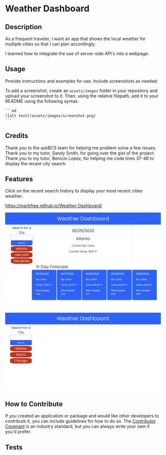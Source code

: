 # Weather Dashboard

## Description

As a frequent traveler, I want an app that shows the local weather for multiple cities so that I can plan accordingly.

I learned how to integrate the use of server-side API's into a webpage.

## Usage

Provide instructions and examples for use. Include screenshots as needed.

To add a screenshot, create an `assets/images` folder in your repository and upload your screenshot to it. Then, using the relative filepath, add it to your README using the following syntax:

    ```md
    ![alt text](assets/images/screenshot.png)
    ```

## Credits

Thank you to the askBCS team for helping me problem solve a few issues.  
Thank you to my tutor, Sandy Smith, for going over the gist of the project.
Thank you to my tutor, Benicio Lopez, for helping me code lines 37-46 to display the recent city search.

## Features

Click on the recent search history to display your most recent cities weather.

https://marbfree.github.io/Weather-Dashboard/

![alt text](./assets/images/WeatherDashboard.png)
![alt text](./assets/images/WeatherSearch.png)


## How to Contribute

If you created an application or package and would like other developers to contribute it, you can include guidelines for how to do so. The [Contributor Covenant](https://www.contributor-covenant.org/) is an industry standard, but you can always write your own if you'd prefer.

## Tests
